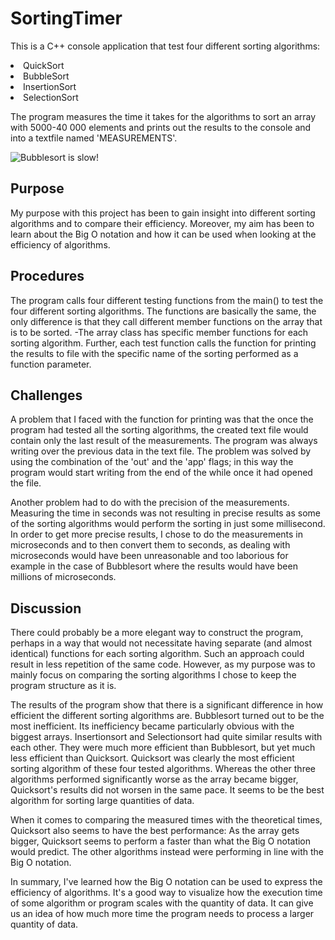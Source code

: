 # SortingTimer

This is a C++ console application that test four different sorting algorithms:
<li> QuickSort
<li> BubbleSort
<li> InsertionSort
<li> SelectionSort

The program measures the time it takes for the algorithms to sort an array 
with 5000-40 000 elements and prints out the results to the console and
into a textfile named 'MEASUREMENTS'.

![Bubblesort is slow!](C:/Users/Zakay/Desktop/bild "Example output")

## Purpose

My purpose with this project has been to gain insight into different sorting algorithms and 
to compare their efficiency. Moreover, my aim has been to learn about the Big O notation
and how it can be used when looking at the efficiency of algorithms.

## Procedures

The program calls four different testing functions from the main() to test the four different 
sorting algorithms. The functions are basically the same, the only difference is that they 
call different member functions on the array that is to be sorted. -The array class has 
specific member functions for each sorting algorithm. Further, each test function calls the
function for printing the results to file with the specific name of the sorting performed as 
a function parameter.

## Challenges

A problem that I faced with the function for printing was that the once the program had tested
all the sorting algorithms, the created text file would contain only the last result of the
measurements. The program was always writing over the previous data in the text file.
The problem was solved by using the combination of the 'out' and the 'app' flags; in this way 
the program would start writing from the end of the while once it had opened the file.

Another problem had to do with the precision of the measurements. Measuring the time in seconds
was not resulting in precise results as some of the sorting algorithms would perform the sorting in just
some millisecond. In order to get more precise results, I chose to do the measurements in
microseconds and to then convert them to seconds, as dealing with microseconds would have been
unreasonable and too laborious for example in the case of Bubblesort where the results would have been millions
of microseconds. 

## Discussion

There could probably be a more elegant way to construct the program, perhaps in a way that
would not necessitate having separate (and almost identical) functions for each sorting 
algorithm. Such an approach could result in less repetition of the same code. However, as my
purpose was to mainly focus on comparing the sorting algorithms I chose to
keep the program structure as it is.

The results of the program show that there is a significant difference in how efficient the
different sorting algorithms are. Bubblesort turned out to be the most inefficient. Its inefficiency
became particularly obvious with the biggest arrays. Insertionsort and Selectionsort had quite
similar results with each other. They were much more efficient than Bubblesort, but yet much less efficient
than Quicksort. Quicksort was clearly the most efficient sorting algorithm of these four tested
algorithms. Whereas the other three algorithms performed significantly worse as the array
became bigger, Quicksort's results did not worsen in the same pace. It seems to be the best algorithm
for sorting large quantities of data. 

When it comes to comparing the measured times with the theoretical times, Quicksort also seems
to have the best performance: As the array gets bigger, Quicksort seems to perform a faster
than what the Big O notation would predict. The other algorithms instead were performing 
in line with the Big O notation.

In summary, I've learned how the Big O notation can be used to express the efficiency of
algorithms. It's a good way to visualize how the execution time of some algorithm
or program scales with the quantity of data. It can give us an idea of how much
more time the program needs to process a larger quantity of data. 
